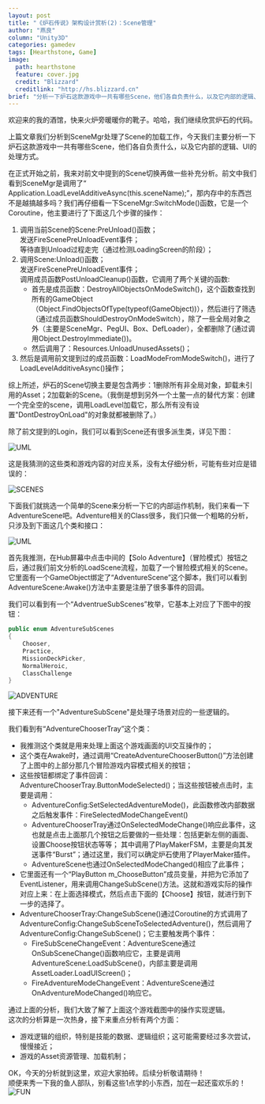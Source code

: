 ```yaml
---
layout: post
title: "《炉石传说》架构设计赏析(2)：Scene管理"
author: "燕良"
column: "Unity3D"
categories: gamedev
tags: [Hearthstone, Game]
image:
  path: hearthstone
  feature: cover.jpg
  credit: "Blizzard"
  creditlink: "http://hs.blizzard.cn"
brief: "分析一下炉石这款游戏中一共有哪些Scene，他们各自负责什么，以及它内部的逻辑、UI的处理方式。"
---
```


欢迎来的我的酒馆，快来火炉旁暖暖你的靴子。哈哈，我们继续欣赏炉石的代码。  
  
上篇文章我们分析到SceneMgr处理了Scene的加载工作，今天我们主要分析一下炉石这款游戏中一共有哪些Scene，他们各自负责什么，以及它内部的逻辑、UI的处理方式。
  
在正式开始之前，我来对前文中提到的Scene切换再做一些补充分析。前文中我们看到SceneMgr是调用了“ Application.LoadLevelAdditiveAsync(this.sceneName);”，那内存中的东西岂不是越搞越多吗？我们再仔细看一下SceneMgr:SwitchMode()函数，它是一个Coroutine，他主要进行了下面这几个步骤的操作：  

1. 调用当前Scene的Scene:PreUnload()函数；  
	 发送FireScenePreUnloadEvent事件；  
	 等待直到Unload过程走完（通过检测LoadingScreen的阶段）；  
2. 调用Scene:Unload()函数；  
	 发送FireScenePreUnloadEvent事件；  
	 调用成员函数PostUnloadCleanup()函数，它调用了两个关键的函数:  
	* 首先是成员函数：DestroyAllObjectsOnModeSwitch()，这个函数查找到所有的GameObject（Object.FindObjectsOfType(typeof(GameObject))），然后进行了筛选（通过成员函数ShouldDestroyOnModeSwitch），除了一些全局对象之外（主要是SceneMgr、PegUI、Box、DefLoader），全都删除了(通过调用Object.DestroyImmediate())。  
	* 然后调用了：Resources.UnloadUnusedAssets()；
3. 然后是调用前文提到过的成员函数：LoadModeFromModeSwitch()，进行了LoadLevelAdditiveAsync()操作；  

综上所述，炉石的Scene切换主要是包含两步：1删除所有非全局对象，卸载未引用的Asset；2加载新的Scene。（我倒是想到另外一个土鳖一点的替代方案：创建一个完全空的scene，调用LoadLevel加载它，那么所有没有设置"DontDestroyOnLoad"的对象就都被删除了。）  

除了前文提到的Login，我们可以看到Scene还有很多派生类，详见下图：  

![UML](/assets/img/hearthstone/uml_scenemgr.svg)  

这是我猜测的这些类和游戏内容的对应关系，没有太仔细分析，可能有些对应是错误的：  

![SCENES](/assets/img/hearthstone/game_scenes.png)  

下面我们就挑选一个简单的Scene来分析一下它的内部运作机制，我们来看一下AdventureScene吧。Adventure相关的Class很多，我们只做一个粗略的分析，只涉及到下面这几个类和接口：  

![UML](/assets/img/hearthstone/uml_adventure.svg)  

首先我推测，在Hub屏幕中点击中间的【Solo Adventure】（冒险模式）按钮之后，通过我们前文分析的LoadScene流程，加载了一个冒险模式相关的Scene。它里面有一个GameObject绑定了“AdventureScene”这个脚本，我们可以看到AdventureScene:Awake()方法中主要是注册了很多事件的回调。  

我们可以看到有一个“AdventrueSubScenes”枚举，它基本上对应了下图中的按钮：  

``` csharp
public enum AdventureSubScenes
{
    Chooser,
    Practice,
    MissionDeckPicker,
    NormalHeroic,
    ClassChallenge
}
```

![ADVENTURE](/assets/img/hearthstone/game_adventure.png)  


接下来还有一个"AdventureSubScene"是处理子场景对应的一些逻辑的。  

我们看到有“AdventureChooserTray”这个类：  

* 我推测这个类就是用来处理上面这个游戏画面的UI交互操作的；
* 这个类在Awake时，通过调用“CreateAdventureChooserButton()”方法创建了上图中的上部分那几个冒险游戏内容模式相关的按钮；
* 这些按钮都绑定了事件回调：AdventureChooserTray.ButtonModeSelected()；当这些按钮被点击时，主要是调用：
	* AdventureConfig:SetSelectedAdventureMode()，此函数修改内部数据之后触发事件：FireSelectedModeChangeEvent()
	* AdventureChooserTray通过OnSelectedModeChange()响应此事件，这也就是点击上面那几个按钮之后要做的一些处理：包括更新左侧的画面、设置Choose按钮状态等等；
	其中调用了PlayMakerFSM，主要是向其发送事件“Burst”；通过这里，我们可以确定炉石使用了PlayerMaker插件。
	* AdventureScene也通过OnSelectedModeChanged()相应了此事件；
* 它里面还有一个“PlayButton m_ChooseButton”成员变量，并把为它添加了EventListener，用来调用ChangeSubScene()方法。这就和游戏实际的操作对应上来：在上面选择模式，然后点击下面的【Choose】按钮，就进行到下一步的选择了。
* AdventureChooserTray:ChangeSubScene()通过Coroutine的方式调用了AdventureConfig:ChangeSubSceneToSelectedAdventure()，然后调用了AdventureConfig:ChangeSubScene()；它主要触发两个事件：
	* FireSubSceneChangeEvent：AdventureScene通过OnSubSceneChange()函数响应它，主要是调用AdventureScene:LoadSubScene()，内部主要是调用AssetLoader.LoadUIScreen()；
	* FireAdventureModeChangeEvent：AdventureScene通过OnAdventureModeChanged()响应它。  

  
通过上面的分析，我们大致了解了上面这个游戏截图中的操作实现逻辑。  
这次的分析算是一次热身，接下来重点分析有两个方面：  
* 游戏逻辑的组织，特别是技能的数据、逻辑组织；这可能需要经过多次尝试，慢慢接近；
* 游戏的Asset资源管理、加载机制；

OK，今天的分析就到这里，欢迎大家拍砖。后续分析敬请期待！  
顺便来秀一下我的鱼人部队，别看这些1点学的小东西，加在一起还蛮欢乐的！  
![FUN](/assets/img/hearthstone/game_fun_01.png)  



